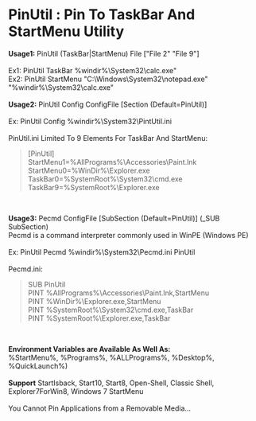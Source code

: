 # PinUtil : Pin To TaskBar And StartMenu Utility

**Usage1:** PinUtil (TaskBar|StartMenu) File ["File 2" "File 9"]<br>
<br>
Ex1: PinUtil TaskBar %windir%\System32\calc.exe"<br>
Ex2: PinUtil StartMenu "C:\Windows\System32\notepad.exe" "%windir%\System32\calc.exe"<br>
<br>
**Usage2:** PinUtil Config ConfigFile [Section (Default=PinUtil)]<br>
<br>
Ex: PinUtil Config %windir%\System32\PintUtil.ini<br>
<br>
PinUtil.ini Limited To 9 Elements For TaskBar And StartMenu:<br>
> [PinUtil]<br>
> StartMenu1=%AllPrograms%\Accessories\Paint.lnk<br>
> StartMenu0=%WinDir%\Explorer.exe<br>
> TaskBar0=%SystemRoot%\System32\cmd.exe<br>
> TaskBar9=%SystemRoot%\Explorer.exe<br>
<br>

**Usage3:** Pecmd ConfigFile [SubSection (Default=PinUtil)]   (_SUB SubSection)<br>
Pecmd is a command interpreter commonly used in WinPE (Windows PE)<br>
<br>
Ex: PinUtil Pecmd %windir%\System32\Pecmd.ini PinUtil<br>
<br>
Pecmd.ini:<br>
> SUB PinUtil<br>
> PINT %AllPrograms%\Accessories\Paint.lnk,StartMenu<br>
> PINT %WinDir%\Explorer.exe,StartMenu<br>
> PINT %SystemRoot%\System32\cmd.exe,TaskBar<br>
> PINT %SystemRoot%\Explorer.exe,TaskBar<br>
<br>

**Environment Variables are Available As Well As:**<br>
%StartMenu%, %Programs%, %ALLPrograms%, %Desktop%, %QuickLaunch%)<br>
<br>
**Support** StartIsback, Start10, Start8, Open-Shell, Classic Shell, Explorer7ForWin8, Windows 7 StartMenu<br>
<br>
You Cannot Pin Applications from a Removable Media...
